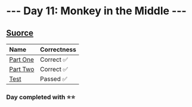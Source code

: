 # --- Day 11: Monkey in the Middle ---

## [Suorce](http://adventofcode.com/2022/day/11)

| Name                                                                                      | Correctness |
| :---------------------------------------------------------------------------------------- | :---------- |
| [Part One](https://github.com/ssynowiec/AdventOfCode/blob/main/2022/Day%2011/part-one.js) | Correct ✅  |
| [Part Two](https://github.com/ssynowiec/AdventOfCode/blob/main/2022/Day%2011/part-two.js) | Correct ✅  |
| [Test](https://github.com/ssynowiec/AdventOfCode/blob/main/2022/Day%2011/test.js)         | Passed ✅   |

### Day completed with ⭐⭐
